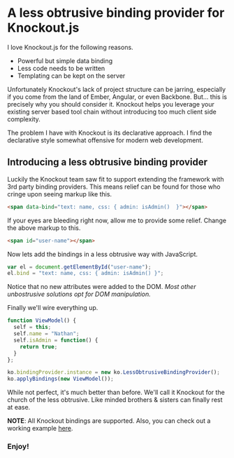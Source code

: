 # A less obtrusive binding provider for Knockout.js

I love Knockout.js for the following reasons.

* Powerful but simple data binding
* Less code needs to be written
* Templating can be kept on the server

Unfortunately Knockout's lack of project structure can be jarring, especially if you come from the land of Ember, Angular, or even Backbone. But... this is precisely why you should consider it. Knockout helps you leverage your existing server based tool chain without introducing too much client side complexity.

The problem I have with Knockout is its declarative approach. I find the declarative style somewhat offensive for modern web development.

## Introducing a less obtrusive binding provider

Luckily the Knockout team saw fit to support extending the framework with 3rd party binding providers.
This means relief can be found for those who cringe upon seeing markup like this.

```html
<span data-bind="text: name, css: { admin: isAdmin()  }"></span>
```

If your eyes are bleeding right now, allow me to provide some relief.
Change the above markup to this.

```html
<span id="user-name"></span>
```

 Now lets add the bindings in a less obtrusive way with JavaScript.

 ```javascript
var el = document.getElementById("user-name");
el.bind = "text: name, css: { admin: isAdmin() }";
 ```

Notice that no new attributes were added to the DOM. *Most other unbostrusive solutions opt for DOM manipulation.*

Finally we'll wire everything up.

```javascript
function ViewModel() {
  self = this;
  self.name = "Nathan";
  self.isAdmin = function() {
    return true;
  }
};

ko.bindingProvider.instance = new ko.LessObtrusiveBindingProvider();
ko.applyBindings(new ViewModel());
```

While not perfect, it's much better than before.
We'll call it Knockout for the church of the less obtrusive.
Like minded brothers & sisters can finally rest at ease.

**NOTE**: All Knockout bindings are supported.
Also, you can check out a working example [here](http://tinkerbin.com/92C0yXi7).

### Enjoy!

